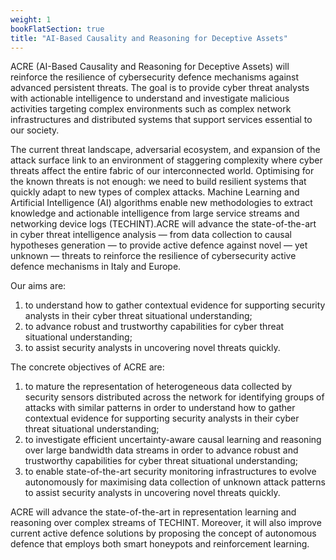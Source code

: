 ```yaml
---
weight: 1
bookFlatSection: true
title: "AI-Based Causality and Reasoning for Deceptive Assets"
---
```


ACRE (AI-Based Causality and Reasoning for Deceptive Assets) will reinforce the resilience of cybersecurity defence mechanisms against advanced persistent threats. The goal is to provide cyber threat analysts with actionable intelligence to understand and investigate malicious activities targeting complex environments such as complex network infrastructures and distributed systems that support services essential to our society. 

The current threat landscape, adversarial ecosystem, and expansion of the attack surface link to an environment of staggering complexity where cyber threats affect the entire fabric of our interconnected world. Optimising for the known threats is not enough: we need to build resilient systems that quickly adapt to new types of complex attacks. Machine Learning and Artificial Intelligence (AI) algorithms enable new methodologies to extract knowledge and actionable intelligence from large service streams and networking device logs (TECHINT).ACRE will advance the state-of-the-art in cyber threat intelligence analysis — from data collection to causal hypotheses generation — to provide active defence against novel — yet unknown — threats to reinforce the resilience of cybersecurity active defence mechanisms in Italy and Europe. 

Our aims are:
1. to understand how to gather contextual evidence for supporting security analysts in their cyber threat situational understanding;
2. to advance robust and trustworthy capabilities for cyber threat situational understanding;
3. to assist security analysts in uncovering novel threats quickly.

The concrete objectives of ACRE are:
1. to mature the representation of heterogeneous data collected by security sensors distributed across the network for identifying groups of attacks with similar patterns in order to understand how to gather contextual evidence for supporting security analysts in their cyber threat situational understanding;
2. to investigate efficient uncertainty-aware causal learning and reasoning over large bandwidth data streams in order to advance robust and trustworthy capabilities for cyber threat situational understanding;
3. to enable state-of-the-art security monitoring infrastructures to evolve autonomously for maximising data collection of unknown attack patterns to assist security analysts in uncovering novel threats quickly.

ACRE will advance the state-of-the-art in representation learning and reasoning over complex streams of TECHINT. Moreover, it will also improve current active defence solutions by proposing the concept of autonomous defence that employs both smart honeypots and reinforcement learning.
